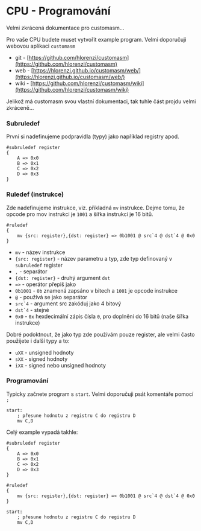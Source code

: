 # CPU - Programování

Velmi zkrácená dokumentace pro customasm...

Pro vaše CPU budete muset vytvořit example program. Velmi doporučuji webovou aplikaci `customasm`
- git - [https://github.com/hlorenzi/customasm](https://github.com/hlorenzi/customasm)
- web - [https://hlorenzi.github.io/customasm/web/](https://hlorenzi.github.io/customasm/web/)
- wiki - [https://github.com/hlorenzi/customasm/wiki](https://github.com/hlorenzi/customasm/wiki)


Jelikož má customasm svou vlastní dokumentaci, tak tuhle část projdu velmi zkráceně...

### Subruledef

První si nadefinujeme podpravidla (typy) jako například registry apod.

```
#subruledef register
{
    A => 0x0
    B => 0x1
    C => 0x2
    D => 0x3
}
```

### Ruledef (instrukce)

Zde nadefinujeme instrukce, viz. příkladná `mv` instrukce. Dejme tomu, že opcode pro mov instrukci je `1001` a šířka instrukcí je 16 bitů.

```
#ruledef
{
    mv {src: register},{dst: register} => 0b1001 @ src`4 @ dst`4 @ 0x0
}
```

- `mv` - název instrukce
- `{src: register}` - název parametru a typ, zde typ definovaný v `subruledef` register
- `,` - separátor
- `{dst: register}` - druhý argument `dst`
- `=>` - operátor přepiš jako
- `0b1001` - `0b` znamená zapsáno v bitech a `1001` je opcode instrukce
- `@` - používá se jako separátor
- `` src`4 `` - argument src zakóduj jako 4 bitový
- `` dst`4 `` - stejné
- `0x0` - `0x` hexdecimální zápis čísla `0`, pro doplnění do 16 bitů (naše šířka instrukce)

Dobré podoktnout, že jako typ zde používám pouze register, ale velmi často použijete i další typy a to:
- `uXX` - unsigned hodnoty
- `sXX` - signed hodnoty
- `iXX` - signed nebo unsigned hodnoty

### Programování

Typicky začnete program s `start`. Velmi doporučuji psát komentáře pomocí `;`

```
start:
    ; přesune hodnotu z registru C do registru D
    mv C,D
```

Celý example vypadá takhle:

```
#subruledef register
{
    A => 0x0
    B => 0x1
    C => 0x2
    D => 0x3
}

#ruledef
{
    mv {src: register},{dst: register} => 0b1001 @ src`4 @ dst`4 @ 0x0
}

start:
    ; přesune hodnotu z registru C do registru D
    mv C,D

```